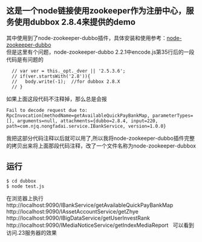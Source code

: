 ## 这是一个node链接使用zookeeper作为注册中心，服务使用dubbox 2.8.4来提供的demo 
其中使用到了node-zookeeper-dubbo插件，具体安装和使用参考：[node-zookeeper-dubbo](https://github.com/p412726700/node-zookeeper-dubbo)  
但是这里有个问题，node-zookeeper-dubbo 2.2.1中encode.js第35行后的一段代码是有问题的
```
  // var ver = this._opt._dver || '2.5.3.6';
  // if(ver.startsWith('2.8')){
  //   body.write(-1);  //for dubbox 2.8.X
  // }
```
如果上面这段代码不注释掉，那么总是会报
```
Fail to decode request due to: RpcInvocation[methodName=getAvailableQuickPayBankMap, parameterTypes=[], arguments=null, attachments={dubbo=2.8.4, input=220, path=com.njq.nongfadai.service.IBankService, version=1.0.0}
```
我把这部分代码注释以后就可以用了,所以我将node-zookeeper-dubbo插件完整的拷贝出来将上面那段代码注释，改了一个文件名称为node-zookeeper-dubbox

## 运行
```
$ cd dubbox 
$ node test.js
```
在浏览器上执行  
http://localhost:9090/IBankService/getAvailableQuickPayBankMap  
http://localhost:9090/IAssetAccountService/getZhye  
http://localhost:9090/IBigDataService/getUserInvestRank  
http://localhost:9090/IMediaNoticeService/getIndexMediaReport  
可以看到访问.23服务器的效果
